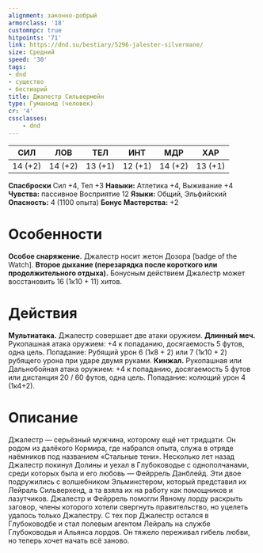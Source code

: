 ```yaml
---
alignment: законно-добрый
armorclass: '18'
customnpc: true
hitpoints: '71'
link: https://dnd.su/bestiary/5296-jalester-silvermane/
size: Средний
speed: '30'
tags:
- dnd
- существо
- бестиарий
title: Джалестр Сильвермейн
type: Гуманоид (человек)
cr: '4'
cssclasses:
    - dnd
---
```



| СИЛ | ЛОВ | ТЕЛ | ИНТ | МДР | ХАР |
|---|---|---|---|---|---|
| 14 (+2) | 14 (+2) | 13 (+1) | 12 (+1) | 14 (+2) | 13 (+1) |
**Спасброски** Сил +4, Тел +3
**Навыки:** Атлетика +4, Выживание +4
**Чувства:** пассивное Восприятие 12
**Языки:** Общий, Эльфийский
**Опасность:** 4 (1100 опыта)
**Бонус Мастерства:** +2


# Особенности
**Особое снаряжение.** Джалестр носит жетон Дозора [badge of the Watch].
**Второе дыхание (перезарядка после короткого или продолжительного отдыха).** Бонусным действием Джалестр может восстановить 16 (1к10 + 11) хитов.


# Действия
**Мультиатака.** Джалестр совершает две атаки оружием.
**Длинный меч.** Рукопашная атака оружием: +4 к попаданию, досягаемость 5 футов, одна цель. Попадание: Рубящий урон 6 (1к8 + 2) или 7 (1к10 + 2) рубящего урона при ударе двумя руками.
**Кинжал.** Рукопашная или Дальнобойная атака оружием: +4 к попаданию, досягаемость 5 футов или дистанция 20 / 60 футов, одна цель. Попадание: колющий урон 4 (1к4+2).


# Описание
Джалестр — серьёзный мужчина, которому ещё нет тридцати. Он родом из далёкого Кормира, где набрался опыта, служа в отряде наёмников под названием «Стальные тени». Несколько лет назад Джалестр покинул Долины и уехал в Глубоководье с однополчанами, среди которых была и его любовь — Фейррель Данблейд. Эти двое подружились с волшебником Эльминстером, который представил их Лейраль Сильверхенд, а та взяла их на работу как помощников и лазутчиков. Джалестр и Фейррель помогли Явному лорду раскрыть заговор, члены которого хотели свергнуть правительство, но уцелеть удалось только Джалестру. С тех пор Джалестр остался в Глубоководбе и стал полевым агентом Лейраль на службе Глубоководья и Альянса лордов. Он тяжело переживал гибель любви, но теперь хочет начать всё заново.